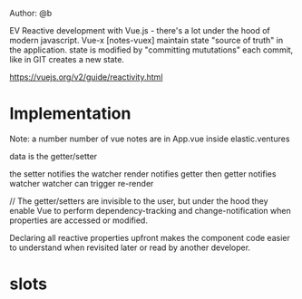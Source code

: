 Author: @b

EV Reactive development with Vue.js - there's a lot under the hood of modern javascript.
Vue-x [notes-vuex] maintain state "source of truth" in the application.
state is modified by "committing mututations"  each commit, like in GIT creates a new state.


https://vuejs.org/v2/guide/reactivity.html

# Implementation
Note: a number number of vue notes are in App.vue inside elastic.ventures

data is the getter/setter

the setter notifies the watcher
render notifies getter then getter notifies watcher
watcher can trigger re-render 

// The getter/setters are invisible to the user, 
but under the hood they enable Vue to perform 
dependency-tracking and change-notification when properties are accessed or modified.

Declaring all reactive properties upfront makes the component code easier to understand when revisited later or read by another developer.


# slots

